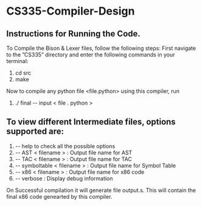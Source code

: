 # CS335-Compiler-Design
## Instructions for Running the Code.
To Compile the Bison & Lexer files, follow the following steps: 
First navigate to the ”CS335” directory and enter the following commands in your terminal:
1. cd src
2. make

Now to compile any python file <file.python> using this compiler, run
1. ./ final -- input < file . python >

## To view different Intermediate files, options supported are:
1. -- help to check all the possible options
2. -- AST < filename > : Output file name for AST
3. -- TAC < filename > : Output file name for TAC
4. -- symboltable < filename > : Output file name for Symbol Table
5. -- x86 < filename > : Output file name for x86 code
6. -- verbose : Display debug information
   
On Successful compilation it will generate file output.s. This will contain the final x86 code genearted by this compiler.
